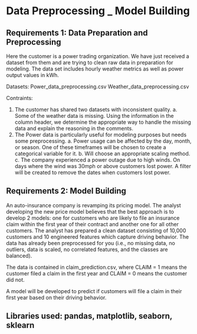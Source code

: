 # Data Preprocessing _ Model Building

Requirements 1: Data Preparation and Preprocessing
----------------------------------------------
Here the customer is a power trading organization. We have just received a dataset from them and are trying to clean raw data in preparation for modeling. The data set includes hourly weather metrics as well as power output values in kWh.

Datasets:
Power_data_preprocessing.csv 
Weather_data_preprocessing.csv

Contraints:
1.	The customer has shared two datasets with inconsistent quality.
		a.	Some of the weather data is missing. Using the information in the column header, we determine the appropriate way to handle the missing data and explain the reasoning in the comments.
2.	The Power data is particularly useful for modeling purposes but needs some preprocessing.
	a.	Power usage can be affected by the day, month, or season. One of these timeframes will be chosen to create a categorical variable for it.
	b.	Will choose an appropriate scaling method. 
	c.	The company experienced a power outage due to high winds. On days where the wind was 30mph or above customers lost power. A filter will be created to remove the dates when customers lost power.


Requirements 2: Model Building
---------------------------

An auto-insurance company is revamping its pricing model. The analyst developing the new price model believes that the best approach is to develop 2 models: one for customers who are likely to file an insurance claim within the first year of their contract and another one for all other customers. The analyst has prepared a clean dataset consisting of 10,000 customers and 10 engineered features which capture driving behavior. The data has already been preprocessed for you (i.e., no missing data, no outliers, data is scaled, no correlated features, and the classes are balanced).

The data is contained in claim_prediction.csv, where CLAIM = 1 means the customer filed a claim in the first year and CLAIM = 0 means the customer did not.

A model will be developed to predict if customers will file a claim in their first year based on their driving behavior.


Libraries used: pandas, matplotlib, seaborn, sklearn
----

